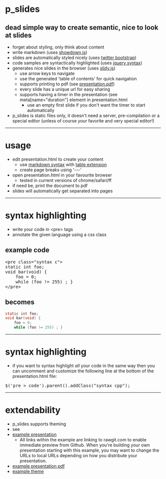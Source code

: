 # p_slides
## dead simple way to create semantic, nice to look at slides

  * forget about styling, only think about content
  * write markdown (uses [showdown.js](https://github.com/coreyti/showdown))
  * slides are automatically styled nicely (uses [twitter bootstrap](http://twitter.github.com/bootstrap/))
  * code samples are syntactically highlighted (uses [jquery syntax](https://github.com/ioquatix/jquery-syntax))
  * generates nice slides in the browser (uses [slidy.js](http://www.w3.org/Talks/Tools/Slidy2/))
    * use arrow keys to navigate
    * use the generated 'table of contents' for quick navigation
    * supports printing to pdf (see [presentation.pdf](https://github.com/munen/p_slides/raw/master/build/presentation.pdf))
    * every slide has a unique url for easy sharing
    * supports having a timer in the presentation (see meta[name="duration"] element in presentation.html
      * use an empty first slide if you don't want the timer to start
        automatically
  * p_slides is static files only, it doesn't need a server,
    pre-compilation or a special editor (unless of course *your*
    favorite and very special editor!)

---

# usage

* edit presentation.html to create your content
  * use [markdown syntax](http://daringfireball.net/projects/markdown/syntax)
    with [table extension](https://github.com/showdownjs/table-extension)
  * create page breaks using '---'
* open presentation.html in your favourite browser
  * tested in current versions of chrome/safari/ff
* if need be, print the document to pdf
 * slides will automatically get separated into pages

---
# syntax highlighting

* write your code in &lt;pre&gt; tags
* annotate the given language using a css class

## example code
<pre>
&lt;pre class="syntax c"&gt;
static int foo;
void bar(void) {
    foo = 0;
    while (foo != 255) ; }
&lt;/pre&gt;
</pre>

## becomes
```c
static int foo;
void bar(void) {
    foo = 0;
    while (foo != 255) ; }
```

---
# syntax highlighting

* if you want to syntax highlight *all* your code in the same way
  then you can uncomment and customize the following line at the
  bottom of the presentation.html file:

<pre>
$('pre &gt; code').parent().addClass("syntax cpp");
</pre>

---
# extendability

* p_slides supports theming
* see
 * [example presentation](http://rawgit.com/munen/p_slides/master/themes/zhaw/example_presentation.html)
    * All links within the example are linking to rawgit.com to enable
      immediate preview from Github. When you're building your own
      presentation starting with this example, you may want to change
      the URLs to local URLs depending on how you distribute your presentation.
 * [example presentation pdf](https://github.com/munen/p_slides/raw/master/themes/zhaw/zhaw_presentation.pdf)
 * [example theme](https://github.com/munen/p_slides/tree/master/themes/zhaw)
